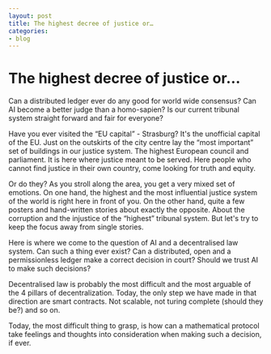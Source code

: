 ```yaml
---
layout: post
title: The highest decree of justice or…
categories:
- blog
---
```


# The highest decree of justice or…


Can a distributed ledger ever do any good for world wide consensus? Can AI become a better judge than a homo-sapien? Is our current tribunal system straight forward and fair for everyone?

Have you ever visited the “EU capital” - Strasburg? It's the unofficial capital of the EU. Just on the outskirts of the city centre lay the “most important” set of buildings in our justice system. The highest European council and parliament. It is here where justice meant to be served. Here people who cannot find justice in their own country, come looking for truth and equity. 

Or do they? As you stroll along the area, you get a very mixed set of emotions. On one hand, the highest and the most influential justice system of the world is right here in front of you. On the other hand, quite a few posters and hand-written stories about exactly the opposite. About the corruption and the injustice of the “highest” tribunal system. But let's try to keep the focus away from single stories.

Here is where we come to the question of AI and a decentralised law system. Can such a thing ever exist? Can a distributed, open and a permissionless ledger make a correct decision in court? Should we trust AI to make such decisions? 

Decentralised law is probably the most difficult and the most arguable of the 4 pillars of decentralization. Today, the only step we have made in that direction are smart contracts. Not scalable, not turing complete (should they be?) and so on. 

Today, the most difficult thing to grasp, is how can a mathematical protocol take feelings and thoughts into consideration when making such a decision, if ever.      
